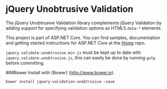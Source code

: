 jQuery Unobtrusive Validation
=============================

The jQuery Unobtrusive Validation library complements jQuery Validation by adding support for specifying validation options as HTML5 `data-*` elements.

This project is part of ASP.NET Core. You can find samples, documentation and getting started instructions for ASP.NET Core at the [Home](https://github.com/aspnet/home) repo.

`jquery.validate.unobtrusive.min.js` must be kept up to date with `jquery.validate.unobtrusive.js`, this can easily be done by running `gulp` before committing.

###Bower
Install with [Bower] (http://www.bower.io).
```
bower install jquery-validation-unobtrusive —save
```
